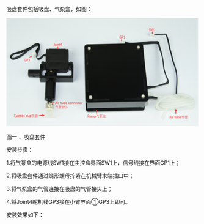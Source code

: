 吸盘套件包括吸盘、气泵盒，如图：

![](/assets/i)

图一 、吸盘套件

安装步骤：

1.将气泵盒的电源线SW1接在主控盒界面SW1上，信号线接在界面GP1上；

2.将吸盘套件通过蝶形螺母拧紧在机械臂末端插口中；

3.将气泵盒的气管连接在吸盘的气管接头上；

4.将Joint4舵机线GP3接在小臂界面①GP3上即可。

安装效果如下：

